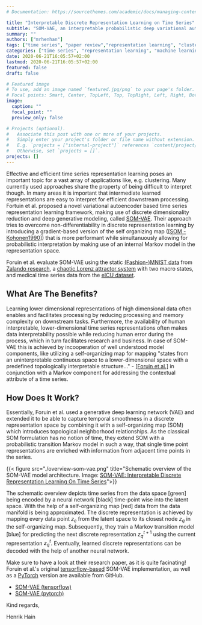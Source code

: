 ```yaml
---
# Documentation: https://sourcethemes.com/academic/docs/managing-content/

title: "Interpretable Discrete Representation Learning on Time Series"
subtitle: "SOM-VAE, an interpretable probabilistic deep variational autoencoder based approach for representation learning"
summary: ""
authors: ["mrhenhan"]
tags: ["time series", "paper review","representation learning", "clustering", "unsupervised learning", "markov model"]
categories: ["time series", "representation learning", "machine learning"]
date: 2020-06-21T16:05:57+02:00
lastmod: 2020-06-21T16:05:57+02:00
featured: false
draft: false

# Featured image
# To use, add an image named `featured.jpg/png` to your page's folder.
# Focal points: Smart, Center, TopLeft, Top, TopRight, Left, Right, BottomLeft, Bottom, BottomRight.
image:
  caption: ""
  focal_point: ""
  preview_only: false

# Projects (optional).
#   Associate this post with one or more of your projects.
#   Simply enter your project's folder or file name without extension.
#   E.g. `projects = ["internal-project"]` references `content/project/deep-learning/index.md`.
#   Otherwise, set `projects = []`.
projects: []
---
```

Effective and efficient time series representation learning poses an important topic for a vast array of applications like, e.g. clustering. Many currently used approaches share the property of being difficult to interpret though. In many areas it is important that intermediate learned representations are easy to interpret for efficient downstream processing. Fortuin et al. proposed a novel variational autoencoder based time series representation learning framework, making use of discrete dimensionality reduction and deep generative modeling, called [SOM-VAE](https://arxiv.org/abs/1806.02199). Their approach tries to overcome non-differentiability in discrete representation learning by introducing a gradient-based version of the self organizing map ([[SOM - Kohonen1990]](https://ieeexplore.ieee.org/document/58325)) that is more performant while simultanuously allowing for probabilistic interpretation by making use of an internal Markov model in the representation space.

Foruin et al. evaluate SOM-VAE using the static [(Fashion-)MNIST data](https://github.com/zalandoresearch/fashion-mnist) from [Zalando research](https://research.zalando.com/), a [chaotic Lorenz attractor system](https://en.wikipedia.org/wiki/Lorenz_system) with two macro states, and medical time series data from the [eICU dataset](https://eicu-crd.mit.edu/).

## What Are The Benefits?

Learning lower dimensional representations of high dimensional data often enables and facilitates processing by reducing processing and memory complexity on downstream tasks. Furthermore, the availability of human interpretable, lower-dimensional time series representations often makes data interpretability possible while reducing human error during the process, which in turn facilitates research and business. In case of SOM-VAE this is achieved by incooperation of well understood model components, like utilizing a self-organizing map for mapping "states from an uninterpretable continuous space to a lower-dimensional space with a predefined topologically interpretable structure..." - [[Foruin et al.]](https://arxiv.org/abs/1806.02199) in conjunction with a Markov component for addressing the contextual attribute of a time series.

## How Does It Work?

Essentially, Foruin et al. used a generative deep learning network (VAE) and extended it to be able to capture temporal smoothness in a discrete representation space by combining it with a self-organizing map (SOM) which introduces topological neighborhood relationships. As the classical SOM formulation has no notion of time, they extend SOM with a probabilistic transition Markov model in such a way, that single time point representations are enriched with information from adjacent time points in the series.

{{< figure src="./overview-som-vae.png" title="Schematic overview of the SOM-VAE model architecture. Image: [SOM-VAE: Interpretable Discrete Representation Learning On Time Series](https://arxiv.org/abs/1806.02199)">}}

The schematic overview depicts time series from the data space [green] being encoded by a neural network [black] time-point wise into the latent space. With the help of a self-organizing map [red] data from the data manifold is being approximated. The discrete representation is achieved by mapping every data point $z_e$ from the latent space to its closest node $z_q$ in the self-organizing map. Subsequently, they train a Markov transition model [blue] for predicting the next discrete representation $z_q^{t+1}$ using the current representation $z_q^t$. Eventually, learned discrete representations can be decoded with the help of another neural network. 

Make sure to have a look at their research paper, as it is quite facinating! Foruin et al.'s original [tensorflow-based](https://www.tensorflow.org/) SOM-VAE implementation, as well as a [PyTorch](https://pytorch.org/) version are available from GitHub.

- [SOM-VAE (tensorflow)](https://github.com/ratschlab/SOM-VAE)
- [SOM-VAE (pytorch)](https://github.com/KurochkinAlexey/SOM-VAE)


Kind regards,

Henrik Hain

